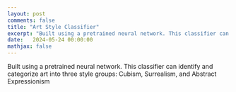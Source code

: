 ```yaml
---
layout: post
comments: false
title: "Art Style Classifier"
excerpt: "Built using a pretrained neural network. This classifier can identify and categorize art into three style groups: Cubism, Surrealism, and Abstract Expressionism."
date:   2024-05-24 00:00:00
mathjax: false
---
```


Built using a pretrained neural network. This classifier can identify and categorize art into three style groups: Cubism, Surrealism, and Abstract Expressionism